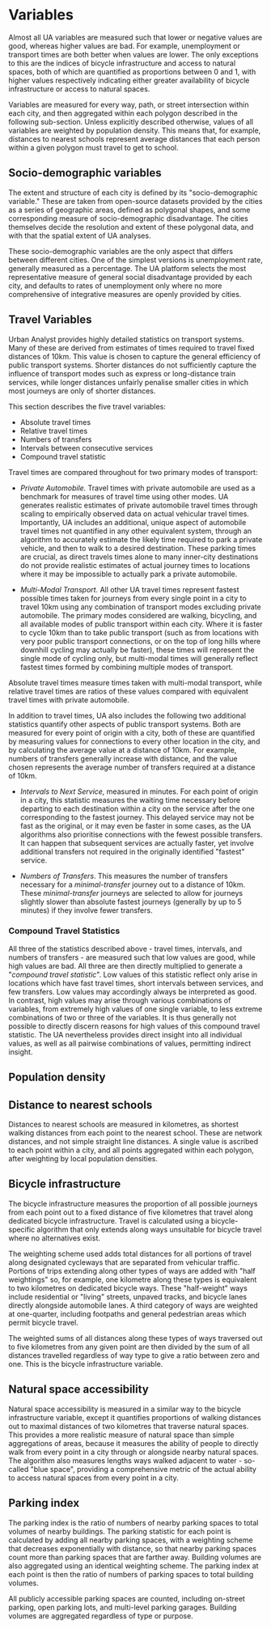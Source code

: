 # Variables

Almost all UA variables are measured such that lower or negative values are
good, whereas higher values are bad. For example, unemployment or transport
times are both better when values are lower. The only exceptions to this are
the indices of bicycle infrastructure and access to natural spaces, both of
which are quantified as proportions between 0 and 1, with higher values
respectively indicating either greater availability of bicycle infrastructure
or access to natural spaces.

Variables are measured for every way, path, or street intersection within each
city, and then aggregated within each polygon described in the following
sub-section. Unless explicitly described otherwise, values of all variables are
weighted by population density. This means that, for example, distances to
nearest schools represent average distances that each person within a given
polygon must travel to get to school.

## Socio-demographic variables

The extent and structure of each city is defined by its "socio-demographic
variable." These are taken from open-source datasets provided by the cities as
a series of geographic areas, defined as polygonal shapes, and some
corresponding measure of socio-demographic disadvantage. The cities themselves
decide the resolution and extent of these polygonal data, and with that the
spatial extent of UA analyses.

These socio-demographic variables are the only aspect that differs between
different cities. One of the simplest versions is unemployment rate, generally
measured as a percentage. The UA platform selects the most representative
measure of general social disadvantage provided by each city, and defaults to
rates of unemployment only where no more comprehensive of integrative measures
are openly provided by cities.

## Travel Variables

Urban Analyst provides highly detailed statistics on transport systems. Many of
these are derived from estimates of times required to travel fixed distances of
10km. This value is chosen to capture the general efficiency of public
transport systems. Shorter distances do not sufficiently capture the influence
of transport modes such as express or long-distance train services, while
longer distances unfairly penalise smaller cities in which most journeys are
only of shorter distances.

This section describes the five travel variables:

- Absolute travel times
- Relative travel times
- Numbers of transfers
- Intervals between consecutive services
- Compound travel statistic

Travel times are compared throughout for two primary modes of transport:

- *Private Automobile.* Travel times with private automobile are used as a
  benchmark for measures of travel time using other modes. UA generates
  realistic estimates of private automobile travel times through scaling to
  empirically observed data on actual vehicular travel times. Importantly, UA
  includes an additional, unique aspect of automobile travel times not
  quantified in any other equivalent system, through an algorithm to accurately
  estimate the likely time required to park a private vehicle, and then to walk
  to a desired destination. These parking times are crucial, as direct travels
  times alone to many inner-city destinations do not provide realistic
  estimates of actual journey times to locations where it may be impossible to
  actually park a private automobile.

- *Multi-Modal Transport.* All other UA travel times represent fastest
  possible times taken for journeys from every single point in a city to travel
  10km using any combination of transport modes excluding private automobile.
  The primary modes considered are walking, bicycling, and all available modes
  of public transport within each city. Where it is faster to cycle 10km than
  to take public transport (such as from locations with very poor public
  transport connections, or on the top of long hills where downhill cycling may
  actually be faster), these times will represent the single mode of cycling
  only, but multi-modal times will generally reflect fastest times formed by
  combining multiple modes of transport.

Absolute travel times measure times taken with multi-modal transport, while
relative travel times are ratios of these values compared with equivalent
travel times with private automobile.

In addition to travel times, UA also includes the following two additional
statistics quantify other aspects of public transport systems. Both are
measured for every point of origin with a city, both of these are quantified by
measuring values for connections to every other location in the city, and by
calculating the average value at a distance of 10km. For example, numbers of
transfers generally increase with distance, and the value chosen represents the
average number of transfers required at a distance of 10km.

- *Intervals to Next Service,* measured in minutes. For each point of origin in
  a city, this statistic measures the waiting time necessary before departing
  to each destination within a city on the service after the one corresponding
  to the fastest journey. This delayed service may not be fast as the original,
  or it may even be faster in some cases, as the UA algorithms also prioritise
  connections with the fewest possible transfers. It can happen that subsequent
  services are actually faster, yet involve additional transfers not required
  in the originally identified "fastest" service.

- *Numbers of Transfers*. This measures the number of transfers necessary for a
  *minimal-transfer* journey out to a distance of 10km. These
  *minimal-transfer* journeys are selected to allow for journeys slightly
  slower than absolute fastest journeys (generally by up to 5 minutes) if they
  involve fewer transfers.

### Compound Travel Statistics

All three of the statistics described above - travel times, intervals, and
numbers of transfers - are measured such that low values are good, while high
values are bad. All three are then directly multiplied to generate a "*compound
travel statistic*". Low values of this statistic reflect only arise in
locations which have fast travel times, short intervals between services, and
few transfers. Low values may accordingly always be interpreted as good. In
contrast, high values may arise through various combinations of variables, from
extremely high values of one single variable, to less extreme combinations of
two or three of the variables. It is thus generally not possible to directly
discern reasons for high values of this compound travel statistic. The UA
nevertheless provides direct insight into all individual values, as well as all
pairwise combinations of values, permitting indirect insight.

## Population density

## Distance to nearest schools

Distances to nearest schools are measured in kilometres, as shortest walking
distances from each point to the nearest school. These are network distances,
and not simple straight line distances. A single value is ascribed to each
point within a city, and all points aggregated within each polygon, after
weighting by local population densities.

## Bicycle infrastructure

The bicycle infrastructure measures the proportion of all possible journeys
from each point out to a fixed distance of five kilometres that travel along
dedicated bicycle infrastructure. Travel is calculated using a bicycle-specific
algorithm that only extends along ways unsuitable for bicycle travel where no
alternatives exist.

The weighting scheme used adds total distances for all portions of travel along
designated cycleways that are separated from vehicular traffic. Portions of
trips extending along other types of ways are added with "half weightings" so,
for example, one kilometre along these types is equivalent to two kilometres on
dedicated bicycle ways. These "half-weight" ways include residential or
"living" streets, unpaved tracks, and bicycle lanes directly alongside
automobile lanes. A third category of ways are weighted at one-quarter,
including footpaths and general pedestrian areas which permit bicycle travel.

The weighted sums of all distances along these types of ways traversed out to
five kilometres from any given point are then divided by the sum of all
distances travelled regardless of way type to give a ratio between zero and
one. This is the bicycle infrastructure variable.

## Natural space accessibility

Natural space accessibility is measured in a similar way to the bicycle
infrastructure variable, except it quantifies proportions of walking distances
out to maximal distances of two kilometres that traverse natural spaces. This
provides a more realistic measure of natural space than simple aggregations of
areas, because it measures the ability of people to directly walk from every
point in a city through or alongside nearby natural spaces. The algorithm also
measures lengths ways walked adjacent to water - so-called "blue space",
providing a comprehensive metric of the actual ability to access natural spaces
from every point in a city.

## Parking index

The parking index is the ratio of numbers of nearby parking spaces to total
volumes of nearby buildings. The parking statistic for each point is calculated
by adding all nearby parking spaces, with a weighting scheme that decreases
exponentially with distance, so that nearby parking spaces count more than
parking spaces that are farther away. Building volumes are also aggregated
using an identical weighting scheme. The parking index at each point is then
the ratio of numbers of parking spaces to total building volumes.

All publicly accessible parking spaces are counted, including on-street
parking, open parking lots, and multi-level parking garages. Building volumes
are aggregated regardless of type or purpose.

